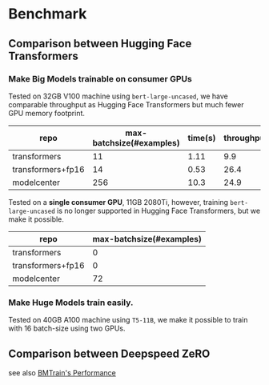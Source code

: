 # Benchmark

## Comparison between Hugging Face Transformers

### Make Big Models trainable on consumer GPUs

Tested on 32GB V100 machine using `bert-large-uncased`, we have comparable throughput as Hugging Face Transformers but much fewer GPU memory footprint.

|repo|**max**-batchsize(#examples)|time(s)|throughput(#examples/s)|
|-|-|-|-|
|transformers|11|1.11|9.9|
|transformers+fp16|14|0.53|26.4|
|modelcenter|256|10.3|24.9|

Tested on a **single consumer GPU**, 11GB 2080Ti, however, training `bert-large-uncased` is no longer supported in Hugging Face Transformers, but we make it possible.

|repo|**max**-batchsize(#examples)|
|-|-|
|transformers|0|
|transformers+fp16|0|
|modelcenter|72|

### Make Huge Models train easily.

Tested on 40GB A100 machine using `T5-11B`, we make it possible to train with 16 batch-size using two GPUs.

## Comparison between Deepspeed ZeRO

see also [BMTrain's Performance](https://github.com/OpenBMB/BMTrain#performance)